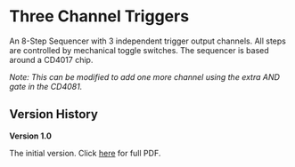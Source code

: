 # Three Channel Triggers
An 8-Step Sequencer with 3 independent trigger output channels. All steps are controlled by mechanical toggle switches. The sequencer is based around a CD4017 chip.

*Note: This can be modified to add one more channel using the extra AND gate in the CD4081.*


## Version History

**Version 1.0**

The initial version. Click [here](https://github.com/benjiao/ThreeChannelTriggers/raw/master/ThreeChannelTriggers%20v1.0.pdf) for full PDF.

